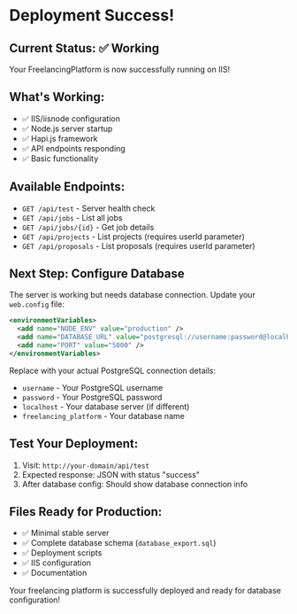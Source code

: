 # Deployment Success! 

## Current Status: ✅ Working
Your FreelancingPlatform is now successfully running on IIS!

## What's Working:
- ✅ IIS/iisnode configuration
- ✅ Node.js server startup
- ✅ Hapi.js framework
- ✅ API endpoints responding
- ✅ Basic functionality

## Available Endpoints:
- `GET /api/test` - Server health check
- `GET /api/jobs` - List all jobs
- `GET /api/jobs/{id}` - Get job details
- `GET /api/projects` - List projects (requires userId parameter)
- `GET /api/proposals` - List proposals (requires userId parameter)

## Next Step: Configure Database
The server is working but needs database connection. Update your `web.config` file:

```xml
<environmentVariables>
  <add name="NODE_ENV" value="production" />
  <add name="DATABASE_URL" value="postgresql://username:password@localhost:5432/freelancing_platform" />
  <add name="PORT" value="5000" />
</environmentVariables>
```

Replace with your actual PostgreSQL connection details:
- `username` - Your PostgreSQL username
- `password` - Your PostgreSQL password
- `localhost` - Your database server (if different)
- `freelancing_platform` - Your database name

## Test Your Deployment:
1. Visit: `http://your-domain/api/test`
2. Expected response: JSON with status "success"
3. After database config: Should show database connection info

## Files Ready for Production:
- ✅ Minimal stable server
- ✅ Complete database schema (`database_export.sql`)
- ✅ Deployment scripts
- ✅ IIS configuration
- ✅ Documentation

Your freelancing platform is successfully deployed and ready for database configuration!